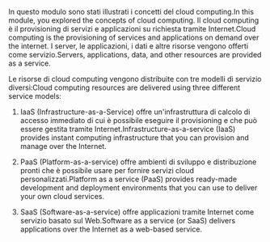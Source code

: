 
<span data-ttu-id="d9c54-101">In questo modulo sono stati illustrati i concetti del cloud computing.</span><span class="sxs-lookup"><span data-stu-id="d9c54-101">In this module, you explored the concepts of cloud computing.</span></span> <span data-ttu-id="d9c54-102">Il cloud computing è il provisioning di servizi e applicazioni su richiesta tramite Internet.</span><span class="sxs-lookup"><span data-stu-id="d9c54-102">Cloud computing is the provisioning of services and applications on demand over the internet.</span></span> <span data-ttu-id="d9c54-103">I server, le applicazioni, i dati e altre risorse vengono offerti come servizio.</span><span class="sxs-lookup"><span data-stu-id="d9c54-103">Servers, applications, data, and other resources are provided as a service.</span></span> 

<span data-ttu-id="d9c54-104">Le risorse di cloud computing vengono distribuite con tre modelli di servizio diversi:</span><span class="sxs-lookup"><span data-stu-id="d9c54-104">Cloud computing resources are delivered using three different service models:</span></span>

1. <span data-ttu-id="d9c54-105">IaaS (Infrastructure-as-a-Service) offre un'infrastruttura di calcolo di accesso immediato di cui è possibile eseguire il provisioning e che può essere gestita tramite Internet.</span><span class="sxs-lookup"><span data-stu-id="d9c54-105">Infrastructure-as-a-service (IaaS) provides instant computing infrastructure that you can provision and manage over the Internet.</span></span>

2. <span data-ttu-id="d9c54-106">PaaS (Platform-as-a-service) offre ambienti di sviluppo e distribuzione pronti che è possibile usare per fornire servizi cloud personalizzati.</span><span class="sxs-lookup"><span data-stu-id="d9c54-106">Platform as a service (PaaS) provides ready-made development and deployment environments that you can use to deliver your own cloud services.</span></span>

3. <span data-ttu-id="d9c54-107">SaaS (Software-as-a-service) offre applicazioni tramite Internet come servizio basato sul Web.</span><span class="sxs-lookup"><span data-stu-id="d9c54-107">Software as a service (or SaaS) delivers applications over the Internet as a web-based service.</span></span>

